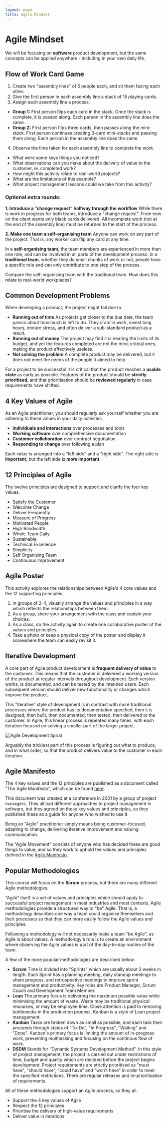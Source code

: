 ```yaml
---
layout: page
title: Agile Mindset
---
```


# Agile Mindset


We will be focusing on **software** product development, but the same concepts can be applied anywhere - including in your own daily life.


## Flow of Work Card Game

1. Create two "assembly lines" of 5 people each, and sit them facing each other.
2. Give the first person in each assembly line a stack of 15 playing cards.
3. Assign each assembly line a process:
  - **Group 1:** First person flips each card in the stack. Once the stack is complete, it is passed along. Each person in the assembly line does the same.
  - **Group 2:** First person flips three cards, then passes along the mini-stack. First person continues creating 3-card mini-stacks and passing them along. Each person in the assembly line does the same.
4. Observe the time taken for each assembly line to complete the work.

- What were some keys things you noticed?
- What observations can you make about the delivery of value to the customer, ie. completed work?
- How might this activity relate to real-world projects?
- What are the limitations of this example?
- What project management lessons could we take from this activity?

### Optional extra rounds:

**1. Introduce a "change request" halfway through the workflow** 
  While there is work in progress for both teams, introduce a "change request". From now on the client wants only black cards delivered. All incomplete work (not at the end of the assembly line) must be returned to the start of the process.

**2. Make one team a self-organising team**
  Anyone can work on any part of the project. That is, any worker can flip any card at any time. 
  
  In a **self-organising team**, the team members are experienced in more than one role, and can be involved in all parts of the development process.
  In a **traditional team**, whether they do small chunks of work or not, people have a specific role and can only contribute to one step of the process.
  
  Compare the self-organising team with the traditional team. How does this relate to real-world workplaces?




## Common Development Problems

When developing a product, the project might fail due to:

- **Running out of time**
  As projects get closer to the due date, the team panics about how much is left to do. They cram in work, invest long hours, endure stress, and often deliver a sub-standard product as a result.
- **Running out of money**
  The project may find it is nearing the limits of its budget, and yet the features completed are not the most critical ones, making the product effectively useless.
- **Not solving the problem**
  A complete product may be delivered, but it does not meet the needs of the people it aimed to help.

For a project to be successful it is critical that the product reaches a **usable state** as early as possible. Features of the product should be **strictly prioritised**, and that prioritisation should be **reviewed regularly** in case requirements have shifted.





## 4 Key Values of Agile

As an Agile practitioner, you should regularly ask yourself whether you are adhering to these values in your daily activities.

- **Individuals and interactions** over processes and tools
- **Working software** over comprehensive documentation
- **Customer collaboration** over contract negotiation
- **Responding to change** over following a plan

Each value is arranged into a "left side" and a "right side". The right side is **important**, but the left side is **more important**.




## 12 Principles of Agile

The twelve principles are designed to support and clarify the four key values.

- Satisfy the Customer
- Welcome Change
- Deliver Frequently
- Measure of Progress
- Motivated People
- High Bandwidth
- Whole Team Daily
- Sustainable
- Technical Excellence
- Simplicity
- Self Organising Team
- Continuous Improvement





## Agile Poster

This activity explores the relationships between Agile's 4 core values and the 12 supporting principles.

1. In groups of 2-4, visually arrange the values and principles in a way which reflects the relationships between them.
2. As a group, share your arrangement with the class and explain your choices.
3. As a class, do the activity again to create one collaborative poster of the values and principles.
4. Take a photo or keep a physical copy of the poster and display it somewhere the team can easily revisit it.




## Iterative Development

A core part of Agile product development is **frequent delivery of value** to the customer. This means that the customer is delivered a working version of the product at regular intervals throughout development. Each version works, is documented, and can be tested by the intended users. Each subsequent version should deliver new functionality or changes which improve the product.

This "iterative" style of development is in contrast with more traditional processes where the product has its documentation specified, then it is designed, then built, then documented, then tested, then delivered to the customer. In Agile, this linear process is repeated many times, with each iteration focused on solving a smaller part of the larger project.

![Agile Development Spiral](images/agile-development_cc-by-nd_dave-gray.jpg)

Arguably the trickiest part of this process is figuring out what to produce, and in what order, so that the product delivers value to the customer in each iteration.






## Agile Manifesto

The 4 key values and the 12 principles are published as a document called "The Agile Manifesto", which can be found [here](http://agilemanifesto.org/). 

This document was created at a conference in 2001 by a group of project managers. They all had different approaches to project management in software, but they agreed on these key values and principles, so they published these as a guide for anyone who wished to use it.

Being an "Agile" practitioner simply means being customer-focused, adapting to change, delivering iterative improvement and valuing communication.

The "Agile Movement" consists of anyone who has decided these are good things to value, and so they work to uphold the values and principles defined in the [Agile Manifesto](http://agilemanifesto.org/). 





## Popular Methodologies

This course will focus on the **Scrum** process, but there are many different Agile methodologies. 

"Agile" itself is a set of values and principles which should apply to successful project management in most industries and most contexts. Agile methodologies provide a structured way to "be" Agile. That is, a methodology describes one way a team could organise themselves and their processes so that they can more easily follow the Agile values and principles.

Following a methodology will not necessarily make a team "be Agile", as Agile is about values. A methodology's role is to create an environment where observing the Agile values is part of the day-to-day routine of the team.

A few of the more popular methodologies are described below.

- **Scrum**
  Time is divided into "Sprints" which are usually about 2 weeks in length. Each Sprint has a planning meeting, daily standup meetings to share progress, and retrospective meetings to improve sprint management and productivity. Key roles are Product Manager, Scrum Coach and Development Team Member.
- **Lean**
  The primary focus is delivering the maximum possible value while minimising the amount of waste. Waste may be traditional physical resources, or may be employee time. Close attention is paid to removing bottlenecks in the production process. Kanban is a style of Lean project management.
- **Kanban**
  Tasks are broken down as small as possible, and each task then proceeds through states of "To-Do", "In Progress", "Waiting" and "Done". Kanban's primary focus is limiting the amount of in-progress work, preventing multitasking and focusing on the continous flow of work.
- **DSDM**
  Stands for "Dynamic Systems Development Method". In this style of project management, the project is carried out under restrictions of time, budget and quality which are decided before the project begins development. Project requirements are strictly prioritised as "must have", "should have", "could have" and "won't have" in order to meet the specified restrictions. There are regular releases and re-prioritisation of requirements.

All of these methodologies support an Agile process, so they all:

- Support the 4 key values of Agile
- Respect the 12 principles
- Prioritise the delivery of high-value requirements
- Deliver value in iterations




